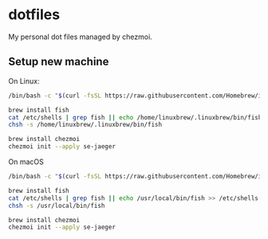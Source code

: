 # dotfiles

My personal dot files managed by chezmoi.

## Setup new machine

On Linux:

```bash
/bin/bash -c "$(curl -fsSL https://raw.githubusercontent.com/Homebrew/install/HEAD/install.sh)"

brew install fish
cat /etc/shells | grep fish || echo /home/linuxbrew/.linuxbrew/bin/fish | sudo tee --append /etc/shells
chsh -s /home/linuxbrew/.linuxbrew/bin/fish

brew install chezmoi
chezmoi init --apply se-jaeger
```

On macOS

```bash
/bin/bash -c "$(curl -fsSL https://raw.githubusercontent.com/Homebrew/install/HEAD/install.sh)"

brew install fish
cat /etc/shells | grep fish || echo /usr/local/bin/fish >> /etc/shells
chsh -s /usr/local/bin/fish

brew install chezmoi
chezmoi init --apply se-jaeger
```
